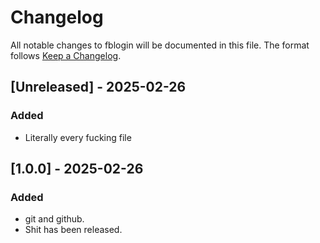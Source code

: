 # Changelog

All notable changes to fblogin will be documented in this file. The format follows [Keep a Changelog](https://keepachangelog.com/en/1.0.0/).

## [Unreleased] - 2025-02-26
### Added
- Literally every fucking file

## [1.0.0] - 2025-02-26
### Added
- git and github. 
- Shit has been released. 

